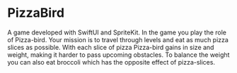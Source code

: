 # PizzaBird
A game developed with SwiftUI and SpriteKit. In the game you play the role of Pizza-bird. 
Your mission is to travel through levels and eat as much pizza slices as possible. 
With each slice of pizza Pizza-bird gains in size and weight, making it harder to pass 
upcoming obstacles. To balance the weight you can also eat broccoli which has the opposite effect of
pizza-slices.
